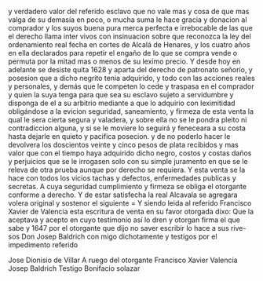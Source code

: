 y verdadero valor del referido esclavo que no vale mas y cosa de que mas valga de su demasía en poco, o mucha suma le hace gracia y donacion al comprador y los suyos buena pura merca perfecta e irrebocable de las que el derecho llama inter vivos con insinuacion sobre que reconozca la ley del ordenamiento real fecha en cortes de Alcalá de Henares, y los cuatro años en ella declarados para repetir el engaño de lo que se compra vende o permuta por la mitad mas o menos de su leximo precio. Y desde hoy en adelante se desiste quita 1628 y aparta del derecho de patronato señorío, y posesion que a dicho negrito tenia adquirido, y todo con las acciones reales y personales, y demás que le competen lo cede y traspasa en el comprador y quien la suya tenga para que sea su esclavo sujeto a servidumbre y disponga de el a su arbitrio mediante a que lo adquirio con leximitidad obligándose a la evicion seguridad, saneamiento, y firmeza de esta venta la qual le sera cierta segura y valadera, y sobre ella no se le pondra pleito ni contradiccion alguna, y si se le moviere lo seguirá y feneceara a su costa hasta dejarle en quieto y pacifica posecion. y de no poderlo hacer le devolvera los doscientos veinte y cinco pesos de plata recibidos y mas valor que con el tiempo haya adquirido dicho negro, costos y costas daños y perjuicios que se le irrogasen solo con su simple juramento en que se le releva de otra prueba aunque por derecho se requiera. Y esta venta se la hace con todos los vicios tachas y defectos, enfermedades publicas y secretas. A cuya seguridad cumplimiento y firmeza se obliga el otorgante conforme a derecho. Y de estar satisfecha la real Alcavala se agregara volera original y sostenor el siguiente = Y siendo leida al referido Francisco Xavier de Valencia esta escritura de venta en su favor otorgada dixo: Que la aceptava y acepto en cuyo testimonio así lo dren y otorgan firma el que sabe y 1647 por el otorgante que dijo no saver escribir lo hace a sus rive- sos Don Josep Baldrich con migo dichotamente y testigos por el impedimento referido

Jose Dionisio de Villar A ruego del otorgante Francisco Xavier Valencia Josep Baldrich Testigo Bonifacio solazar